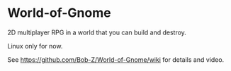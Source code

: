 World-of-Gnome
==============

2D multiplayer RPG in a world that you can build and destroy.

Linux only for now.

See https://github.com/Bob-Z/World-of-Gnome/wiki for details and video.
